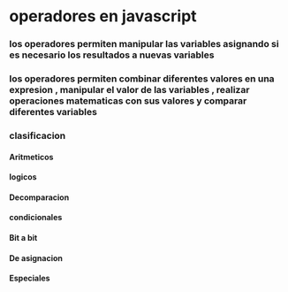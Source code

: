 # operadores en javascript

### los operadores permiten manipular las variables asignando si es necesario los resultados a nuevas variables 


### los operadores permiten combinar diferentes valores en una expresion , manipular el valor de las variables , realizar operaciones matematicas con sus valores y comparar diferentes variables


### clasificacion 
#### Aritmeticos
#### logicos 
#### Decomparacion 
#### condicionales 
#### Bit a bit 
#### De asignacion 
#### Especiales